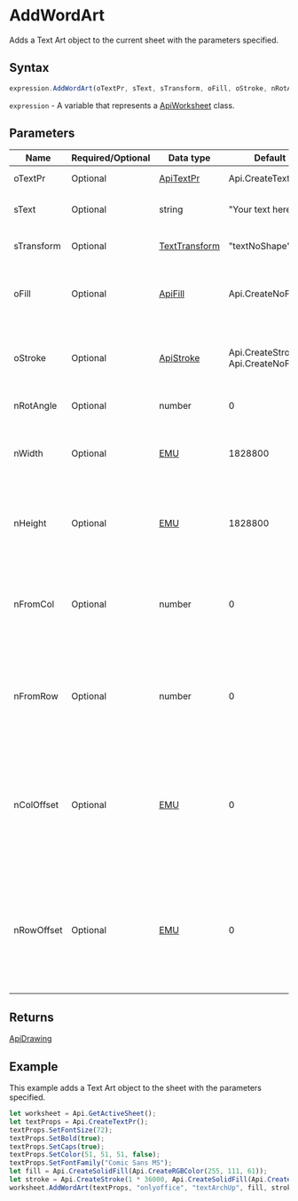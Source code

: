 # AddWordArt

Adds a Text Art object to the current sheet with the parameters specified.

## Syntax

```javascript
expression.AddWordArt(oTextPr, sText, sTransform, oFill, oStroke, nRotAngle, nWidth, nHeight, nFromCol, nFromRow, nColOffset, nRowOffset);
```

`expression` - A variable that represents a [ApiWorksheet](../ApiWorksheet.md) class.

## Parameters

| **Name** | **Required/Optional** | **Data type** | **Default** | **Description** |
| ------------- | ------------- | ------------- | ------------- | ------------- |
| oTextPr | Optional | [ApiTextPr](../../ApiTextPr/ApiTextPr.md) | Api.CreateTextPr() | The text properties. |
| sText | Optional | string | "Your text here" | The text for the Text Art object. |
| sTransform | Optional | [TextTransform](../../Enumeration/TextTransform.md) | "textNoShape" | Text transform type. |
| oFill | Optional | [ApiFill](../../ApiFill/ApiFill.md) | Api.CreateNoFill() | The color or pattern used to fill the Text Art object. |
| oStroke | Optional | [ApiStroke](../../ApiStroke/ApiStroke.md) | Api.CreateStroke(0, Api.CreateNoFill()) | The stroke used to create the Text Art object shadow. |
| nRotAngle | Optional | number | 0 | Rotation angle. |
| nWidth | Optional | [EMU](../../Enumeration/EMU.md) | 1828800 | The Text Art width measured in English measure units. |
| nHeight | Optional | [EMU](../../Enumeration/EMU.md) | 1828800 | The Text Art heigth measured in English measure units. |
| nFromCol | Optional | number | 0 | The column number where the beginning of the Text Art object will be placed. |
| nFromRow | Optional | number | 0 | The row number where the beginning of the Text Art object will be placed. |
| nColOffset | Optional | [EMU](../../Enumeration/EMU.md) | 0 | The offset from the nFromCol column to the left part of the Text Art object measured in English measure units. |
| nRowOffset | Optional | [EMU](../../Enumeration/EMU.md) | 0 | The offset from the nFromRow row to the upper part of the Text Art object measured in English measure units. |

## Returns

[ApiDrawing](../../ApiDrawing/ApiDrawing.md)

## Example

This example adds a Text Art object to the sheet with the parameters specified.

```javascript editor-
let worksheet = Api.GetActiveSheet();
let textProps = Api.CreateTextPr();
textProps.SetFontSize(72);
textProps.SetBold(true);
textProps.SetCaps(true);
textProps.SetColor(51, 51, 51, false);
textProps.SetFontFamily("Comic Sans MS");
let fill = Api.CreateSolidFill(Api.CreateRGBColor(255, 111, 61));
let stroke = Api.CreateStroke(1 * 36000, Api.CreateSolidFill(Api.CreateRGBColor(51, 51, 51)));
worksheet.AddWordArt(textProps, "onlyoffice", "textArchUp", fill, stroke, 0, 100 * 36000, 20 * 36000, 0, 2, 2 * 36000, 3 * 36000);
```
